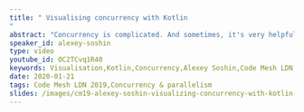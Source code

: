```yaml
---
title: " Visualising concurrency with Kotlin
"
abstract: "Concurrency is complicated. And sometimes, it's very helpful to visualize a complex topic to understand it better. In this talk we'll see what concurrent design patterns such as Fan In and Fan Out really look like."
speaker_id: alexey-soshin
type: video
youtube_id: OC2TCvq1R40
keywords: Visualisation,Kotlin,Concurrency,Alexey Soshin,Code Mesh LDN,Parallelism
date: 2020-01-21
tags: Code Mesh LDN 2019,Concurrency & parallelism
slides: /images/cm19-alexey-soshin-visualizing-concurrency-with-kotlin-compressed.pdf
---
```


